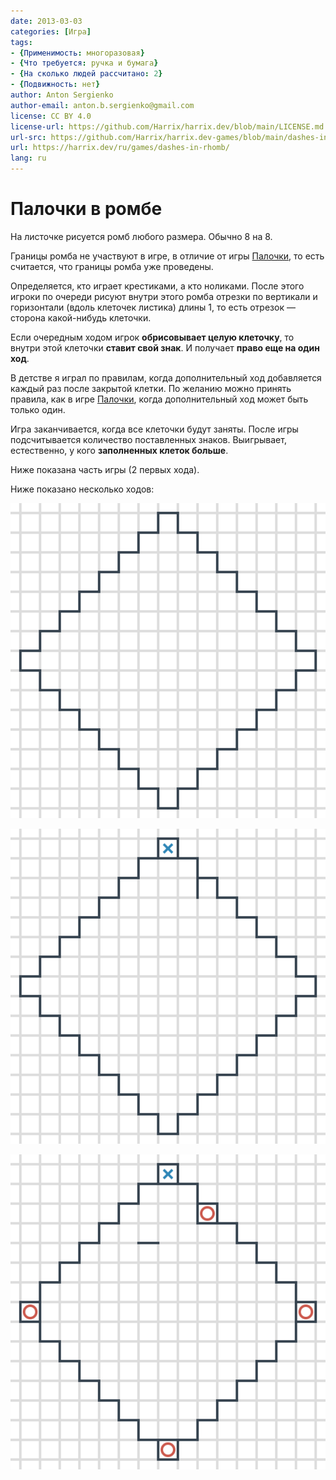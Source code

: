 ```yaml
---
date: 2013-03-03
categories: [Игра]
tags:
- {Применимость: многоразовая}
- {Что требуется: ручка и бумага}
- {На сколько людей рассчитано: 2}
- {Подвижность: нет}
author: Anton Sergienko
author-email: anton.b.sergienko@gmail.com
license: CC BY 4.0
license-url: https://github.com/Harrix/harrix.dev/blob/main/LICENSE.md
url-src: https://github.com/Harrix/harrix.dev-games/blob/main/dashes-in-rhomb/dashes-in-rhomb.md
url: https://harrix.dev/ru/games/dashes-in-rhomb/
lang: ru
---
```


# Палочки в ромбе

На листочке рисуется ромб любого размера. Обычно 8 на 8.

Границы ромба не участвуют в игре, в отличие от игры [Палочки](/games/dashes/), то есть считается, что границы ромба уже проведены.

Определяется, кто играет крестиками, а кто ноликами. После этого игроки по очереди рисуют внутри этого ромба отрезки по вертикали и горизонтали (вдоль клеточек листика) длины 1, то есть отрезок — сторона какой-нибудь клеточки.

Если очередным ходом игрок **обрисовывает целую клеточку**, то внутри этой клеточки **ставит свой знак**. И получает **право еще на один ход**.

В детстве я играл по правилам, когда дополнительный ход добавляется каждый раз после закрытой клетки. По желанию можно принять правила, как в игре [Палочки](/games/dashes/), когда дополнительный ход может быть только один.

Игра заканчивается, когда все клеточки будут заняты. После игры подсчитывается количество поставленных знаков. Выигрывает, естественно, у кого **заполненных клеток больше**.

Ниже показана часть игры (2 первых хода).

Ниже показано несколько ходов:

![Начальное поле игры](img/step_01.svg)

![Первый игрок сделал первый ход](img/step_02.svg)

![Второй игрок сделал первый ход](img/step_03.svg)
